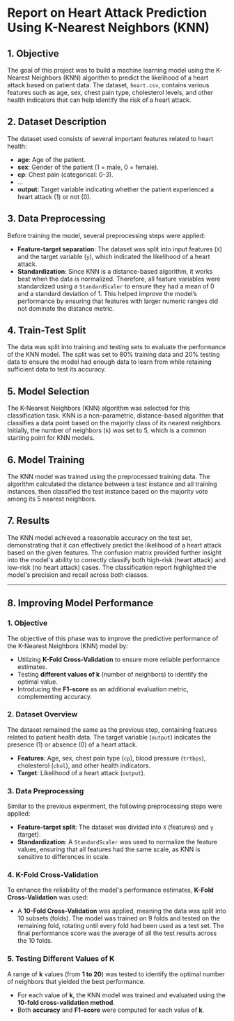 # Report on Heart Attack Prediction Using K-Nearest Neighbors (KNN)

## 1. Objective
The goal of this project was to build a machine learning model using the K-Nearest Neighbors (KNN) algorithm to predict the likelihood of a heart attack based on patient data. The dataset, `heart.csv`, contains various features such as age, sex, chest pain type, cholesterol levels, and other health indicators that can help identify the risk of a heart attack.

## 2. Dataset Description
The dataset used consists of several important features related to heart health:

- **age**: Age of the patient.
- **sex**: Gender of the patient (1 = male, 0 = female).
- **cp**: Chest pain (categorical: 0-3).
- ...
- **output**: Target variable indicating whether the patient experienced a heart attack (1) or not (0).

## 3. Data Preprocessing
Before training the model, several preprocessing steps were applied:

- **Feature-target separation**: The dataset was split into input features (`X`) and the target variable (`y`), which indicated the likelihood of a heart attack.
- **Standardization**: Since KNN is a distance-based algorithm, it works best when the data is normalized. Therefore, all feature variables were standardized using a `StandardScaler` to ensure they had a mean of 0 and a standard deviation of 1. This helped improve the model’s performance by ensuring that features with larger numeric ranges did not dominate the distance metric.

## 4. Train-Test Split
The data was split into training and testing sets to evaluate the performance of the KNN model. The split was set to 80% training data and 20% testing data to ensure the model had enough data to learn from while retaining sufficient data to test its accuracy.

## 5. Model Selection
The K-Nearest Neighbors (KNN) algorithm was selected for this classification task. KNN is a non-parametric, distance-based algorithm that classifies a data point based on the majority class of its nearest neighbors. Initially, the number of neighbors (`k`) was set to 5, which is a common starting point for KNN models.

## 6. Model Training
The KNN model was trained using the preprocessed training data. The algorithm calculated the distance between a test instance and all training instances, then classified the test instance based on the majority vote among its 5 nearest neighbors.

## 7. Results
The KNN model achieved a reasonable accuracy on the test set, demonstrating that it can effectively predict the likelihood of a heart attack based on the given features. The confusion matrix provided further insight into the model's ability to correctly classify both high-risk (heart attack) and low-risk (no heart attack) cases. The classification report highlighted the model's precision and recall across both classes.

---

## 8. Improving Model Performance

### 1. Objective
The objective of this phase was to improve the predictive performance of the K-Nearest Neighbors (KNN) model by:

- Utilizing **K-Fold Cross-Validation** to ensure more reliable performance estimates.
- Testing **different values of k** (number of neighbors) to identify the optimal value.
- Introducing the **F1-score** as an additional evaluation metric, complementing accuracy.

### 2. Dataset Overview
The dataset remained the same as the previous step, containing features related to patient health data. The target variable (`output`) indicates the presence (1) or absence (0) of a heart attack.

- **Features**: Age, sex, chest pain type (`cp`), blood pressure (`trtbps`), cholesterol (`chol`), and other health indicators.
- **Target**: Likelihood of a heart attack (`output`).

### 3. Data Preprocessing
Similar to the previous experiment, the following preprocessing steps were applied:

- **Feature-target split**: The dataset was divided into `X` (features) and `y` (target).
- **Standardization**: A `StandardScaler` was used to normalize the feature values, ensuring that all features had the same scale, as KNN is sensitive to differences in scale.

### 4. K-Fold Cross-Validation
To enhance the reliability of the model's performance estimates, **K-Fold Cross-Validation** was used:

- A **10-Fold Cross-Validation** was applied, meaning the data was split into 10 subsets (folds). The model was trained on 9 folds and tested on the remaining fold, rotating until every fold had been used as a test set. The final performance score was the average of all the test results across the 10 folds.

### 5. Testing Different Values of K
A range of **k** values (from **1 to 20**) was tested to identify the optimal number of neighbors that yielded the best performance.

- For each value of **k**, the KNN model was trained and evaluated using the **10-fold cross-validation method**.
- Both **accuracy** and **F1-score** were computed for each value of **k**.
